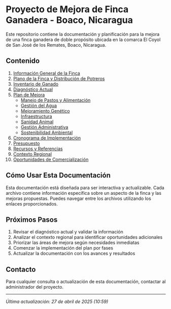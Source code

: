 # Proyecto de Mejora de Finca Ganadera - Boaco, Nicaragua

Este repositorio contiene la documentación y planificación para la mejora de una finca ganadera de doble propósito ubicada en la comarca El Coyol de San José de los Remates, Boaco, Nicaragua.

## Contenido

1. [Información General de la Finca](./01_InformacionGeneral.md)
2. [Plano de la Finca y Distribución de Potreros](./plano_finca.md)
3. [Inventario de Ganado](./inventario_ganado.md)
4. [Diagnóstico Actual](./02_DiagnosticoActual.md)
5. [Plan de Mejora](./03_PlanDeMejora.md)
   - [Manejo de Pastos y Alimentación](./planes/01_ManejoDePasstos.md)
   - [Gestión del Agua](./planes/02_GestionDelAgua.md)
   - [Mejoramiento Genético](./planes/03_MejoramientoGenetico.md)
   - [Infraestructura](./planes/04_Infraestructura.md)
   - [Sanidad Animal](./planes/05_SanidadAnimal.md)
   - [Gestión Administrativa](./planes/06_GestionAdministrativa.md)
   - [Sostenibilidad Ambiental](./planes/07_SostenibilidadAmbiental.md)
6. [Cronograma de Implementación](./04_CronogramaImplementacion.md)
7. [Presupuesto](./05_Presupuesto.md)
8. [Recursos y Referencias](./06_RecursosReferencias.md)
9. [Contexto Regional](./07_ContextoRegional.md)
10. [Oportunidades de Comercialización](./08_OportunidadesComercializacion.md)

## Cómo Usar Esta Documentación

Esta documentación está diseñada para ser interactiva y actualizable. Cada archivo contiene información específica sobre un aspecto de la finca y las mejoras propuestas. Puedes navegar entre los archivos utilizando los enlaces proporcionados.

## Próximos Pasos

1. Revisar el diagnóstico actual y validar la información
2. Analizar el contexto regional para identificar oportunidades adicionales
3. Priorizar las áreas de mejora según necesidades inmediatas
4. Comenzar la implementación del plan por fases
5. Actualizar la documentación con los avances y resultados

## Contacto

Para cualquier consulta o actualización de esta documentación, contactar al administrador del proyecto.

---

*Última actualización: 27 de abril de 2025 (10:59)*
